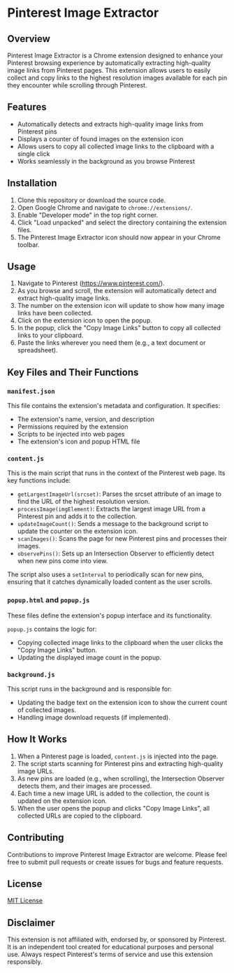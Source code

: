 # Pinterest Image Extractor

## Overview

Pinterest Image Extractor is a Chrome extension designed to enhance your Pinterest browsing experience by automatically extracting high-quality image links from Pinterest pages. This extension allows users to easily collect and copy links to the highest resolution images available for each pin they encounter while scrolling through Pinterest.

## Features

- Automatically detects and extracts high-quality image links from Pinterest pins
- Displays a counter of found images on the extension icon
- Allows users to copy all collected image links to the clipboard with a single click
- Works seamlessly in the background as you browse Pinterest

## Installation

1. Clone this repository or download the source code.
2. Open Google Chrome and navigate to `chrome://extensions/`.
3. Enable "Developer mode" in the top right corner.
4. Click "Load unpacked" and select the directory containing the extension files.
5. The Pinterest Image Extractor icon should now appear in your Chrome toolbar.

## Usage

1. Navigate to Pinterest (https://www.pinterest.com/).
2. As you browse and scroll, the extension will automatically detect and extract high-quality image links.
3. The number on the extension icon will update to show how many image links have been collected.
4. Click on the extension icon to open the popup.
5. In the popup, click the "Copy Image Links" button to copy all collected links to your clipboard.
6. Paste the links wherever you need them (e.g., a text document or spreadsheet).

## Key Files and Their Functions

### `manifest.json`

This file contains the extension's metadata and configuration. It specifies:

- The extension's name, version, and description
- Permissions required by the extension
- Scripts to be injected into web pages
- The extension's icon and popup HTML file

### `content.js`

This is the main script that runs in the context of the Pinterest web page. Its key functions include:

- `getLargestImageUrl(srcset)`: Parses the srcset attribute of an image to find the URL of the highest resolution version.
- `processImage(imgElement)`: Extracts the largest image URL from a Pinterest pin and adds it to the collection.
- `updateImageCount()`: Sends a message to the background script to update the counter on the extension icon.
- `scanImages()`: Scans the page for new Pinterest pins and processes their images.
- `observePins()`: Sets up an Intersection Observer to efficiently detect when new pins come into view.

The script also uses a `setInterval` to periodically scan for new pins, ensuring that it catches dynamically loaded content as the user scrolls.

### `popup.html` and `popup.js`

These files define the extension's popup interface and its functionality.

`popup.js` contains the logic for:
- Copying collected image links to the clipboard when the user clicks the "Copy Image Links" button.
- Updating the displayed image count in the popup.

### `background.js`

This script runs in the background and is responsible for:
- Updating the badge text on the extension icon to show the current count of collected images.
- Handling image download requests (if implemented).

## How It Works

1. When a Pinterest page is loaded, `content.js` is injected into the page.
2. The script starts scanning for Pinterest pins and extracting high-quality image URLs.
3. As new pins are loaded (e.g., when scrolling), the Intersection Observer detects them, and their images are processed.
4. Each time a new image URL is added to the collection, the count is updated on the extension icon.
5. When the user opens the popup and clicks "Copy Image Links", all collected URLs are copied to the clipboard.

## Contributing

Contributions to improve Pinterest Image Extractor are welcome. Please feel free to submit pull requests or create issues for bugs and feature requests.

## License

[MIT License](LICENSE)

## Disclaimer

This extension is not affiliated with, endorsed by, or sponsored by Pinterest. It is an independent tool created for educational purposes and personal use. Always respect Pinterest's terms of service and use this extension responsibly.
